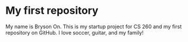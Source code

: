 # My first repository
My name is Bryson On. This is my startup project for CS 260 and my first repository on GitHub. I love soccer, guitar, and my family!

